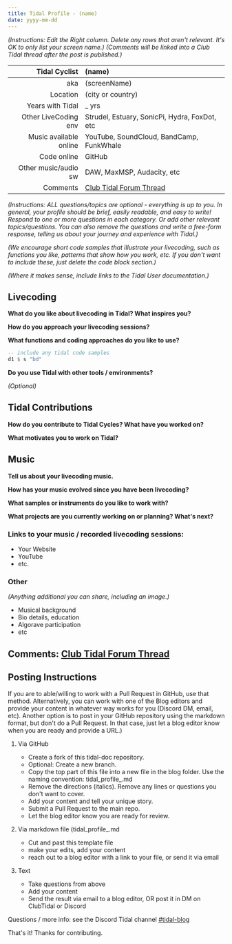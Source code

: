 ```yaml
---
title: Tidal Profile - (name)
date: yyyy-mm-dd
---
```


*(Instructions: Edit the Right column. Delete any rows that aren't relevant. It's OK to only list your screen name.)*
*(Comments will be linked into a Club Tidal thread after the post is published.)*

| Tidal Cyclist  | (name)    |
| --------:    | :---------- |
| aka          | (screenName) |
| Location     | (city or country) | 
| Years with Tidal | _  yrs |
| Other LiveCoding env | Strudel, Estuary, SonicPi, Hydra, FoxDot, etc |
| Music available online | YouTube, SoundCloud, BandCamp, FunkWhale |
| Code online  | GitHub |
| Other music/audio sw | DAW, MaxMSP, Audacity, etc |
| Comments | [Club Tidal Forum Thread](https://club.tidalcycles.org/)|

*(Instructions: ALL questions/topics are optional - everything is up to you. In general, your profile should be brief, easily readable, and easy to write! Respond to one or more questions in each category. Or add other relevant topics/questions. You can also remove the questions and write a free-form response, telling us about your journey and experience with Tidal.)*

*(We encourage short code samples that illustrate your livecoding, such as functions you like, patterns that show how you work, etc. If you don't want to include these, just delete the code block section.)*

*(Where it makes sense, include links to the Tidal User documentation.)*

## Livecoding  

**What do you like about livecoding in Tidal? What inspires you?**   

**How do you approach your livecoding sessions?**  

**What functions and coding approaches do you like to use?**  

```haskell
-- include any tidal code samples 
d1 $ s "bd" 
```

**Do you use Tidal with other tools / environments?**  

*(Optional)*
## Tidal Contributions  

**How do you contribute to Tidal Cycles? What have you worked on?**  

**What motivates you to work on Tidal?**   

## Music  

**Tell us about your livecoding music.**  

**How has your music evolved since you have been livecoding?**  

**What samples or instruments do you like to work with?**  

**What projects are you currently working on or planning? What's next?**  


### Links to your music / recorded livecoding sessions:
- Your Website
- YouTube
- etc.

### Other  
*(Anything additional you can share, including an image.)*
- Musical background
- Bio details, education
- Algorave participation
- etc

Comments: [Club Tidal Forum Thread](https://club.tidalcycles.org/)
---

## Posting Instructions
If you are to able/willing to work with a Pull Request in GitHub, use that method. Alternatively, you can work with one of the Blog editors and provide your content in whatever way works for you (Discord DM, email, etc). Another option is to post in your GitHub repository using the markdown format, but don't do a Pull Request. In that case, just let a blog editor know when you are ready and provide a URL.)

1. Via GitHub
    - Create a fork of this tidal-doc repository.
    - Optional: Create a new branch.
    - Copy the top part of this file into a new file in the blog folder. Use the naming convention: tidal_profile_<yourName>.md
    - Remove the directions (italics). Remove any lines or questions you don't want to cover.
    - Add your content and tell your unique story. 
    - Submit a Pull Request to the main repo.
    - Let the blog editor know you are ready for review. 

2. Via markdown file (tidal_profile_<yourName>.md
    - Cut and past this template file
    - make your edits, add your content
    - reach out to a blog editor with a link to your file, or send it via email

3. Text
    - Take questions from above
    - Add your content
    - Send the result via email to a blog editor, OR post it in DM on ClubTidal or Discord
    
Questions / more info: see the Discord Tidal channel [#tidal-blog](https://discord.com/channels/779427371270275082/1075644661135319071)  
    
That's it! Thanks for contributing. 
